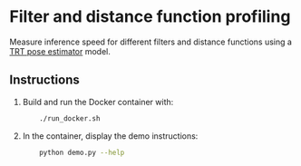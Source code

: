 # Filter and distance function profiling

Measure inference speed for different filters and distance functions using a [TRT pose estimator](https://github.com/NVIDIA-AI-IOT/trt_pose) model.

## Instructions

1. Build and run the Docker container with:
    ```bash
        ./run_docker.sh
    ``` 

4. In the container, display the demo instructions: 
    ```bash
        python demo.py --help 
    ``` 


